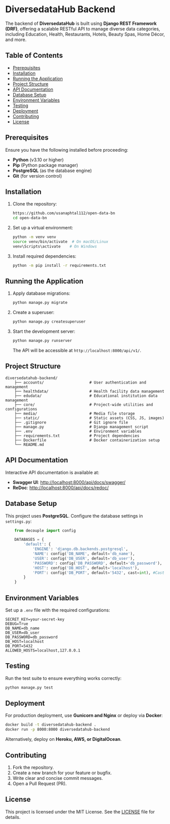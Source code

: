 # DiversedataHub Backend

The backend of **DiversedataHub** is built using **Django REST Framework (DRF)**, offering a scalable RESTful API to manage diverse data categories, including Education, Health, Restaurants, Hotels, Beauty Spas, Home Décor, and more.

## Table of Contents
- [Prerequisites](#prerequisites)
- [Installation](#installation)
- [Running the Application](#running-the-application)
- [Project Structure](#project-structure)
- [API Documentation](#api-documentation)
- [Database Setup](#database-setup)
- [Environment Variables](#environment-variables)
- [Testing](#testing)
- [Deployment](#deployment)
- [Contributing](#contributing)
- [License](#license)

## Prerequisites
Ensure you have the following installed before proceeding:
- **Python** (v3.10 or higher)
- **Pip** (Python package manager)
- **PostgreSQL** (as the database engine)
- **Git** (for version control)

## Installation
1. Clone the repository:
   ```bash
   https://github.com/usanaphtal112/open-data-bn
   cd open-data-bn
   ```
2. Set up a virtual environment:
   ```bash
   python -m venv venv
   source venv/bin/activate  # On macOS/Linux
   venv\Scripts\activate    # On Windows
   ```
3. Install required dependencies:
   ```bash
   python -m pip install -r requirements.txt
   ```

## Running the Application
1. Apply database migrations:
   ```bash
   python manage.py migrate
   ```
2. Create a superuser:
   ```bash
   python manage.py createsuperuser
   ```
3. Start the development server:
   ```bash
   python manage.py runserver
   ```
   The API will be accessible at `http://localhost:8000/api/v1/`.

## Project Structure
```
diversedatahub-backend/
    ├── accounts/                    # User authentication and management
    ├── healthdata/                  # Health facility data management
    ├── edudata/                     # Educational institution data management
    ├── core/                        # Project-wide utilities and configurations
    ├── media/                       # Media file storage
    ├── static/                      # Static assets (CSS, JS, images)
    ├── .gitignore                   # Git ignore file
    ├── manage.py                    # Django management script
    ├── .env                         # Environment variables
    ├── requirements.txt             # Project dependencies
    ├── Dockerfile                   # Docker containerization setup
    └── README.md
```

## API Documentation
Interactive API documentation is available at:
- **Swagger UI**: [http://localhost:8000/api/docs/swagger/](http://localhost:8000/api/docs/swagger/)
- **ReDoc**: [http://localhost:8000/api/docs/redoc/](http://localhost:8000/api/docs/redoc/)

## Database Setup
This project uses **PostgreSQL**. Configure the database settings in `settings.py`:

```python
    from decouple import config

    DATABASES = {
        'default': {
            'ENGINE': 'django.db.backends.postgresql',
            'NAME': config('DB_NAME', default='db_name'),
            'USER': config('DB_USER', default='db_user'),
            'PASSWORD': config('DB_PASSWORD', default='db_password'),
            'HOST': config('DB_HOST', default='localhost'),
            'PORT': config('DB_PORT', default='5432', cast=int), #Cast to int
        }
    }
```

## Environment Variables
Set up a `.env` file with the required configurations:
```env
SECRET_KEY=your-secret-key
DEBUG=True
DB_NAME=db_name
DB_USER=db_user
DB_PASSWORD=db_password
DB_HOST=localhost
DB_PORT=5432
ALLOWED_HOSTS=localhost,127.0.0.1
```

## Testing
Run the test suite to ensure everything works correctly:
```bash
python manage.py test
```

## Deployment
For production deployment, use **Gunicorn and Nginx** or deploy via **Docker**:
```bash
docker build -t diversedatahub-backend .
docker run -p 8000:8000 diversedatahub-backend
```
Alternatively, deploy on **Heroku, AWS, or DigitalOcean**.

## Contributing
1. Fork the repository.
2. Create a new branch for your feature or bugfix.
3. Write clear and concise commit messages.
4. Open a Pull Request (PR).

## License
This project is licensed under the MIT License. See the [LICENSE](LICENSE) file for details.

